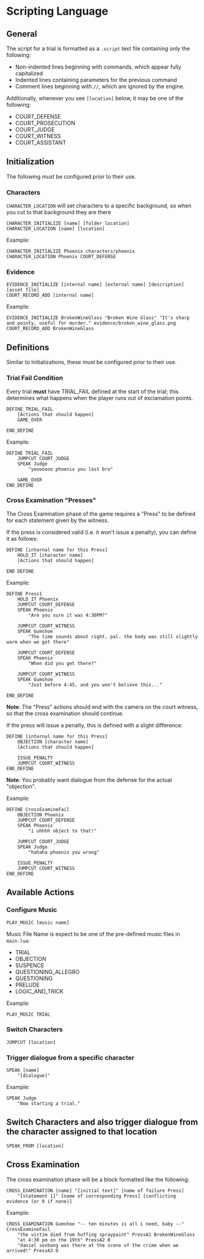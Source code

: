 # Scripting Language

## General

The script for a trial is formatted as a `.script` text file containing only the following:

* Non-indented lines beginning with commands, which appear fully capitalized
* Indented lines containing parameters for the previous command
* Comment lines beginning with `//`, which are ignored by the engine.

Additionally, whenever you see `[location]` below, it may be one of the following:
- COURT_DEFENSE
- COURT_PROSECUTION
- COURT_JUDGE
- COURT_WITNESS
- COURT_ASSISTANT

## Initialization

The following *must* be configured prior to their use.

### Characters
`CHARACTER_LOCATION` will set characters to a specific background, so when you cut to that background they are there

    CHARACTER_INITIALIZE [name] [folder location]
    CHARACTER_LOCATION [name] [location]


Example:

    CHARACTER_INITIALIZE Phoenix characters/phoenix
    CHARACTER_LOCATION Phoenix COURT_DEFENSE


### Evidence

    EVIDENCE_INITIALIZE [internal name] [external name] [description] [asset file]
    COURT_RECORD_ADD [internal name]

Example:

    EVIDENCE_INITIALIZE BrokenWineGlass "Broken Wine Glass" "It's sharp and pointy, useful for murder." evidence/broken_wine_glass.png
    COURT_RECORD_ADD BrokenWineGlass

## Definitions

Similar to Initializations, these *must* be configured prior to their use.

### Trial Fail Condition

Every trial **must** have TRIAL_FAIL defined at the start of the trial; this determines what happens when the player runs out of exclamation points.

    DEFINE_TRIAL_FAIL
        [Actions that should happen]
        GAME_OVER

    END_DEFINE

Example:

    DEFINE TRIAL_FAIL
        JUMPCUT COURT_JUDGE
        SPEAK Judge
            "yooooooo phoenix you lost bro"

        GAME_OVER
    END_DEFINE

### Cross Examination "Presses"

The Cross Examination phase of the game requires a "Press" to be defined for each statement given by the witness.

If the press is considered valid (i.e. it won't issue a penalty), you can define it as follows:

    DEFINE [internal name for this Press]
        HOLD_IT [character name]
        [Actions that should happen]

    END DEFINE

Example:

    DEFINE Press1
        HOLD_IT Phoenix
        JUMPCUT COURT_DEFENSE
        SPEAK Phoenix
            "Are you sure it was 4:30PM?"

        JUMPCUT COURT_WITNESS
        SPEAK Gumshoe
            "The time sounds about right, pal. the body was still slightly warm when we got there"

        JUMPCUT COURT_DEFENSE
        SPEAK Phoenix
            "When did you get there?"

        JUMPCUT COURT_WITNESS
        SPEAK Gumshoe
            "Just before 4:45, and you won't believe this..."

    END_DEFINE

**Note**: The "Press" actions should end with the camera on the court witness, so that the cross examination should continue.

If the press will issue a penalty, this is defined with a slight difference:

    DEFINE [internal name for this Press]
        OBJECTION [character name]
        [Actions that should happen]

        ISSUE_PENALTY
        JUMPCUT COURT_WITNESS
    END_DEFINE

**Note**: You probably want dialogue from the defense for the actual "objection".

Example:

    DEFINE CrossExamineFail
        OBJECTION Phoenix
        JUMPCUT COURT_DEFENSE
        SPEAK Phoenix
            "i uhhhh object to that!"

        JUMPCUT COURT_JUDGE
        SPEAK Judge
            "hahaha phoenix you wrong"

        ISSUE_PENALTY
        JUMPCUT COURT_WITNESS
    END_DEFINE

## Available Actions

### Configure Music

    PLAY_MUSIC [music name]

Music File Name is expect to be one of the pre-defined music files in `main.lua`:
- TRIAL
- OBJECTION
- SUSPENCE
- QUESTIONING_ALLEGRO
- QUESTIONING
- PRELUDE
- LOGIC_AND_TRICK

Example:

    PLAY_MUSIC TRIAL

### Switch Characters

    JUMPCUT [location]

### Trigger dialogue from a specific character

    SPEAK [name]
        "[dialogue]"

Example:

    SPEAK Judge
        "Now starting a trial."


## Switch Characters and also trigger dialogue from the character assigned to that location

    SPEAK_FROM [location]

## Cross Examination

The cross examination phase will be a block formatted like the following:

    CROSS_EXAMINATION [name] "[initial text]" [name of failure Press]
        "[statement 1]" [name of corresponding Press] [conflicting evidence (or 0 if none)]

Example:

    CROSS_EXAMINATION Gumshoe "-- ten minutes is all i need, baby --" CrossExamineFail
        "the victim died from huffing spraypaint" PressA1 BrokenWineGlass
        "at 4:30 pm on the 19th" PressA2 0
        "daniel sexbang was there at the scene of the crime when we arrived!" PressA3 0
